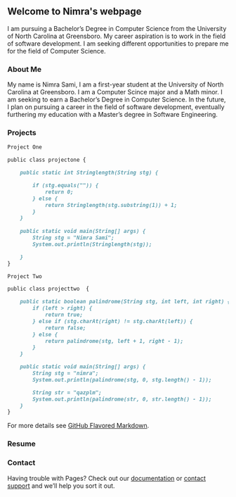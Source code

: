 ## Welcome to Nimra's webpage
I am pursuing a Bachelor’s Degree in Computer Science from the University of North Carolina at Greensboro. My career aspiration is to work in the field of software development. I am seeking different opportunities to prepare me for the field of Computer Science. 



### About Me

My name is Nimra Sami, I am a first-year student at the University of North Carolina at Greensboro. I am a Computer Scince major and a Math minor. I am seeking to earn a Bachelor’s Degree in Computer Science. In the future, I plan on pursuing a career in the field of software development, eventually furthering my education with a Master’s degree in Software Engineering. 

### Projects
```markdown
Project One 

public class projectone {

    public static int Stringlength(String stg) {

        if (stg.equals("")) {
            return 0;
        } else {
            return Stringlength(stg.substring(1)) + 1;
        }
    }
    
    public static void main(String[] args) {
        String stg = "Nimra Sami";
        System.out.println(Stringlength(stg));

    }
}
```

```markdown
Project Two 

public class projecttwo  {

    public static boolean palindrome(String stg, int left, int right) {
        if (left > right) {
            return true;
        } else if (stg.charAt(right) != stg.charAt(left)) {
            return false;
        } else {
            return palindrome(stg, left + 1, right - 1);
        }
    }

    public static void main(String[] args) {
        String stg = "nimra";
        System.out.println(palindrome(stg, 0, stg.length() - 1));

        String str = "qazplm";
        System.out.println(palindrome(str, 0, str.length() - 1));
    }
}

```

For more details see [GitHub Flavored Markdown](https://guides.github.com/features/mastering-markdown/).

### Resume 



### Contact


Having trouble with Pages? Check out our [documentation](https://help.github.com/categories/github-pages-basics/) or [contact support](https://github.com/contact) and we’ll help you sort it out.
